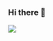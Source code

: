 ### Hi there 👋

<!--
[![Anurag's GitHub stats](https://github-readme-stats.vercel.app/api?username=khaja13)](https://github.com/khaja13/github-readme-stats)
-->


![](https://komarev.com/ghpvc/?username=khAja13)

